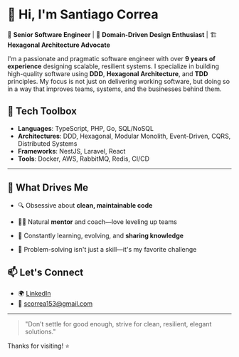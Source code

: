 # 👋 Hi, I'm Santiago Correa

🎯 **Senior Software Engineer** | 🧠 **Domain-Driven Design Enthusiast** | 🏗️ **Hexagonal Architecture Advocate**

I'm a passionate and pragmatic software engineer with over **9 years of experience** designing scalable, resilient systems. I specialize in building high-quality software using **DDD**, **Hexagonal Architecture**, and **TDD** principles. My focus is not just on delivering working software, but doing so in a way that improves teams, systems, and the businesses behind them.

## 🔧 Tech Toolbox

- **Languages**: TypeScript, PHP, Go, SQL/NoSQL
- **Architectures**: DDD, Hexagonal, Modular Monolith, Event-Driven, CQRS, Distributed Systems
- **Frameworks**: NestJS, Laravel, React
- **Tools**: Docker, AWS, RabbitMQ, Redis, CI/CD

---

## 🧠 What Drives Me

- 🔍 Obsessive about **clean, maintainable code**

- 🧑‍🏫 Natural **mentor** and coach—love leveling up teams
- 🔄 Constantly learning, evolving, and **sharing knowledge**
- 🧩 Problem-solving isn't just a skill—it's my favorite challenge


## 📫 Let's Connect

- 🌍 [LinkedIn](https://www.linkedin.com/in/santiagocorreamz/)
- 📧 scorrea153@gmail.com

---

> "Don’t settle for good enough, strive for clean, resilient, elegant solutions."

Thanks for visiting! ⭐